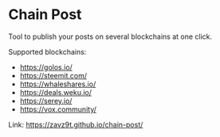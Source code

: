 # Chain Post

Tool to publish your posts on several blockchains at one click.

Supported blockchains:
- https://golos.io/
- https://steemit.com/
- https://whaleshares.io/
- https://deals.weku.io/
- https://serey.io/
- https://vox.community/

Link: https://zavz9t.github.io/chain-post/

